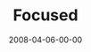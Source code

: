---
layout: message
category: message
series: "I AM..."
title: "Focused"
date: 2008-04-06-00-00
message_id: 492
description: "When Jesus heard from God, he bent his life to that truth. Also, temptations and intentions are not what's important, but action. "
video: "http://s3.amazonaws.com/crossroads-media/messages/video/I%2520Am%2520-%2520Focused.mp4"
video-duration: "33:37"
yt-embed-url: "//www.youtube.com/embed/7BFfCeSEoNw"
video-image: "http://s3.amazonaws.com/crossroads-media/images/iam-focused-still.jpg"
audio: "http://s3.amazonaws.com/crossroads-media/messages/audio/I_AM_1_Focused_04-06-08_Tome_webaudio.mp3"
audio-duration: "34:46"
tag: 
 - i-am
 - jesus
 - temptation
 - intention
 - focus
 - tome
explicit: false
---